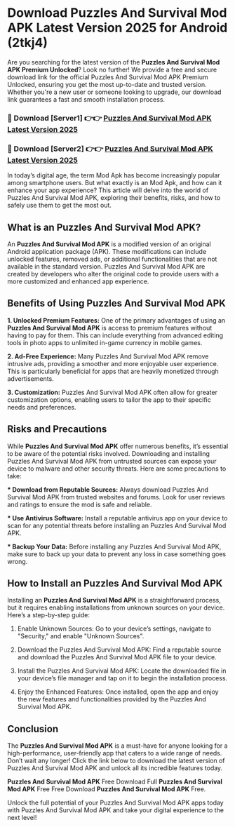 # Download Puzzles And Survival Mod APK Latest Version 2025 for Android (2tkj4)

Are you searching for the latest version of the <strong>Puzzles And Survival Mod APK Premium Unlocked</strong>? Look no further! We provide a free and secure download link for the official Puzzles And Survival Mod APK Premium Unlocked, ensuring you get the most up-to-date and trusted version. Whether you're a new user or someone looking to upgrade, our download link guarantees a fast and smooth installation process.


<h3>🔴 Download [Server1] 👉👉 <a href="https://appsnew.pages.dev?q=Puzzles+And+Survival+Mod+APK&ref=2RT5">Puzzles And Survival Mod APK Latest Version 2025</a></h3>

<h3>🔴 Download [Server2] 👉👉 <a href="https://appsnew.pages.dev?q=Puzzles+And+Survival+Mod+APK&ref=2RT5">Puzzles And Survival Mod APK Latest Version 2025</a></h3>


In today’s digital age, the term Mod Apk has become increasingly popular among smartphone users. But what exactly is an Mod Apk, and how can it enhance your app experience? This article will delve into the world of Puzzles And Survival Mod APK, exploring their benefits, risks, and how to safely use them to get the most out.


<h2>What is an Puzzles And Survival Mod APK?</h2>

An <strong>Puzzles And Survival Mod APK</strong> is a modified version of an original Android application package (APK). These modifications can include unlocked features, removed ads, or additional functionalities that are not available in the standard version. Puzzles And Survival Mod APK are created by developers who alter the original code to provide users with a more customized and enhanced app experience.


<h2>Benefits of Using Puzzles And Survival Mod APK</h2>

<strong> 1. Unlocked Premium Features:</strong> One of the primary advantages of using an <strong>Puzzles And Survival Mod APK</strong> is access to premium features without having to pay for them. This can include everything from advanced editing tools in photo apps to unlimited in-game currency in mobile games.

<strong> 2. Ad-Free Experience:</strong> Many Puzzles And Survival Mod APK remove intrusive ads, providing a smoother and more enjoyable user experience. This is particularly beneficial for apps that are heavily monetized through advertisements.

<strong> 3. Customization:</strong> Puzzles And Survival Mod APK often allow for greater customization options, enabling users to tailor the app to their specific needs and preferences.


<h2>Risks and Precautions</h2>

While <strong>Puzzles And Survival Mod APK</strong> offer numerous benefits, it’s essential to be aware of the potential risks involved. Downloading and installing Puzzles And Survival Mod APK from untrusted sources can expose your device to malware and other security threats. Here are some precautions to take:

<strong> * Download from Reputable Sources:</strong> Always download Puzzles And Survival Mod APK from trusted websites and forums. Look for user reviews and ratings to ensure the mod is safe and reliable.

<strong> * Use Antivirus Software:</strong> Install a reputable antivirus app on your device to scan for any potential threats before installing an Puzzles And Survival Mod APK.

<strong> * Backup Your Data:</strong> Before installing any Puzzles And Survival Mod APK, make sure to back up your data to prevent any loss in case something goes wrong.


<h2>How to Install an Puzzles And Survival Mod APK</h2>

Installing an <strong>Puzzles And Survival Mod APK</strong> is a straightforward process, but it requires enabling installations from unknown sources on your device. Here’s a step-by-step guide:

 1. Enable Unknown Sources: Go to your device’s settings, navigate to "Security," and enable "Unknown Sources".

 2. Download the Puzzles And Survival Mod APK: Find a reputable source and download the Puzzles And Survival Mod APK file to your device.

 3. Install the Puzzles And Survival Mod APK: Locate the downloaded file in your device’s file manager and tap on it to begin the installation process.

 4. Enjoy the Enhanced Features: Once installed, open the app and enjoy the new features and functionalities provided by the Puzzles And Survival Mod APK.


<h2><strong>Conclusion</strong></h2>

The <strong>Puzzles And Survival Mod APK</strong> is a must-have for anyone looking for a high-performance, user-friendly app that caters to a wide range of needs. Don’t wait any longer! Click the link below to download the latest version of Puzzles And Survival Mod APK and unlock all its incredible features today.

<strong>Puzzles And Survival Mod APK</strong> Free Download Full <strong>Puzzles And Survival Mod APK</strong> Free Free Download <strong>Puzzles And Survival Mod APK</strong> Free.

Unlock the full potential of your Puzzles And Survival Mod APK apps today with Puzzles And Survival Mod APK and take your digital experience to the next level!